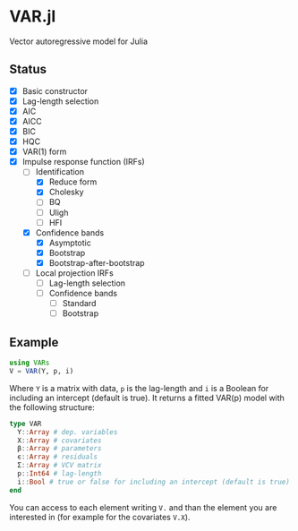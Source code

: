 # VAR.jl
Vector autoregressive model for Julia

## Status
- [x] Basic constructor
- [x] Lag-length selection
 - [x] AIC
 - [x] AICC
 - [x] BIC
 - [x] HQC
- [x] VAR(1) form
- [x] Impulse response function (IRFs)
  - [ ] Identification 
    - [x] Reduce form
    - [x] Cholesky
    - [ ] BQ
    - [ ] Uligh
    - [ ] HFI
  - [x] Confidence bands
    - [x] Asymptotic
    - [x] Bootstrap
    - [x] Bootstrap-after-bootstrap
   - [ ] Local projection IRFs
     - [ ] Lag-length selection
     - [ ] Confidence bands
       - [ ] Standard
        - [ ] Bootstrap

## Example
```julia
using VARs
V = VAR(Y, p, i)
```
Where `Y` is a matrix with data, `p` is the lag-length and `i` is a Boolean for including an intercept (default is true). It returns a fitted VAR(p) model with the following structure:
```julia
type VAR
  Y::Array # dep. variables
  X::Array # covariates
  β::Array # parameters
  ϵ::Array # residuals
  Σ::Array # VCV matrix
  p::Int64 # lag-length
  i::Bool # true or false for including an intercept (default is true)
end
```
You can access to each element writing `V.` and than the element you are interested in (for example for the covariates `V.X`).
